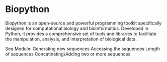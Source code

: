 # Biopython
Biopython is an open-source and powerful programming toolkit specifically designed for computational biology and bioinformatics. Developed in Python, it provides a comprehensive set of tools and libraries to facilitate the manipulation, analysis, and interpretation of biological data.

Seq Module:
Generating new sequences
Accessing the sequences
Length of sequences
Concatinating\Adding two or more sequences

